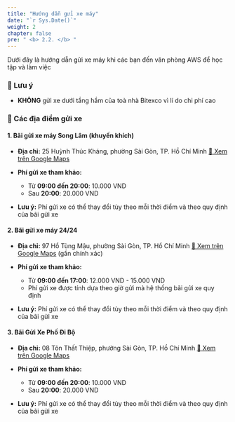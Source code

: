 ```yaml
---
title: "Hướng dẫn gửi xe máy"
date: "`r Sys.Date()`"
weight: 2
chapter: false
pre: " <b> 2.2. </b> "
---
```


Dưới đây là hướng dẫn gửi xe máy khi các bạn đến văn phòng AWS để học tập và làm việc

### 📌 Lưu ý

- **KHÔNG** gửi xe dưới tầng hầm của toà nhà Bitexco vì lí do chi phí cao


### 📌 Các địa điểm gửi xe

#### 1. Bãi gửi xe máy Song Lâm (khuyến khích)
  - **Địa chỉ:** 25 Huỳnh Thúc Kháng, phường Sài Gòn, TP. Hồ Chí Minh
[📍 Xem trên Google Maps](https://www.google.com/maps/place/B%C3%A3i+g%E1%BB%ADi+xe+m%C3%A1y+Song+L%C3%A2m/data=!4m2!3m1!1s0x0:0x4870d0baef0e9cfc?sa=X&ved=1t:2428&ictx=111)

  - **Phí gửi xe tham khảo:**

    - Từ **09:00 đến 20:00**: 10.000 VND
    - Sau **20:00**: 20.000 VND
    
  - **Lưu ý:** Phí gửi xe có thể thay đổi tùy theo mỗi thời điểm và theo quy định của bãi gửi xe

#### 2. Bãi gửi xe máy 24/24
  - **Địa chỉ:** 97 Hồ Tùng Mậu, phường Sài Gòn, TP. Hồ Chí Minh
[📍 Xem trên Google Maps](https://www.google.com/maps/place/97+H%E1%BB%93+T%C3%B9ng+M%E1%BA%ADu,+B%E1%BA%BFn+Ngh%C3%A9,+Qu%E1%BA%ADn+1,+H%E1%BB%93+Ch%C3%AD+Minh+71006,+Vi%E1%BB%87t+Nam/@10.7723732,106.7033214,21z/data=!4m6!3m5!1s0x31752f412dd70e33:0x499745dfb3657ad3!8m2!3d10.772306!4d106.703416!16s%2Fg%2F11nnkqlb1y?entry=ttu&g_ep=EgoyMDI1MDgzMC4wIKXMDSoASAFQAw%3D%3D) (gần chính xác)

  - **Phí gửi xe tham khảo:**

    - Từ **09:00 đến 17:00**: 12.000 VND - 15.000 VND
    - Phí gửi xe được tính dựa theo giờ gửi mà hệ thống bãi gửi xe quy định

  - **Lưu ý:** Phí gửi xe có thể thay đổi tùy theo mỗi thời điểm và theo quy định của bãi gửi xe


#### 3. Bãi Gửi Xe Phố Đi Bộ
  - **Địa chỉ:** 08 Tôn Thất Thiệp, phường Sài Gòn, TP. Hồ Chí Minh
[📍 Xem trên Google Maps](https://www.google.com/maps/place/B%C3%A3i+G%E1%BB%ADi+Xe+Ph%E1%BB%91+%C4%90i+B%E1%BB%99/@10.7736327,106.7029491,20z/data=!4m15!1m8!3m7!1s0x31752f412dd70e33:0x499745dfb3657ad3!2zOTcgSOG7kyBUw7luZyBN4bqtdSwgQuG6v24gTmdow6ksIFF14bqtbiAxLCBI4buTIENow60gTWluaCA3MTAwNiwgVmnhu4d0IE5hbQ!3b1!8m2!3d10.772306!4d106.703416!16s%2Fg%2F11nnkqlb1y!3m5!1s0x31752f46df9af38d:0xaa250bf9d71333a6!8m2!3d10.77389!4d106.702881!16s%2Fg%2F11c1ny0vmc?entry=ttu&g_ep=EgoyMDI1MDgzMC4wIKXMDSoASAFQAw%3D%3D)

  - **Phí gửi xe tham khảo:**

    - Từ **09:00 đến 20:00**: 10.000 VND
    - Sau **20:00**: 20.000 VND
  
  - **Lưu ý:** Phí gửi xe có thể thay đổi tùy theo mỗi thời điểm và theo quy định của bãi gửi xe